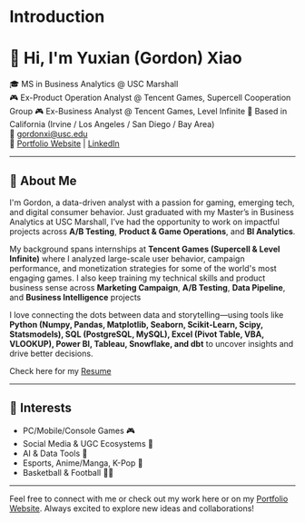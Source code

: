 # Introduction
# 👋 Hi, I'm Yuxian (Gordon) Xiao

🎓 MS in Business Analytics @ USC Marshall  
🎮 Ex-Product Operation Analyst @ Tencent Games, Supercell Cooperation Group
🎮 Ex-Business Analyst @ Tencent Games, Level Infinite 
📍 Based in California (Irvine / Los Angeles / San Diego / Bay Area)  
📧 gordonxi@usc.edu  
🔗 [Portfolio Website](https://gordonportfolio.squarespace.com/) | [LinkedIn](https://www.linkedin.com/in/yuxian-xiao-pmbada-game-entertainment/)

---

## 🚀 About Me

I'm Gordon, a data-driven analyst with a passion for gaming, emerging tech, and digital consumer behavior. Just graduated with my Master’s in Business Analytics at USC Marshall, I’ve had the opportunity to work on impactful projects across **A/B Testing**, **Product & Game Operations**, and **BI Analytics**.

My background spans internships at **Tencent Games (Supercell & Level Infinite)** where I analyzed large-scale user behavior, campaign performance, and monetization strategies for some of the world's most engaging games. I also keep training my technical skills and product business sense across **Marketing Campaign**, **A/B Testing**, **Data Pipeline**, and **Business Intelligence** projects

I love connecting the dots between data and storytelling—using tools like **Python (Numpy, Pandas, Matplotlib, Seaborn, Scikit-Learn, Scipy, Statsmodels), SQL (PostgreSQL, MySQL), Excel (Pivot Table, VBA, VLOOKUP), Power BI, Tableau, Snowflake, and dbt** to uncover insights and drive better decisions.

Check here for my [Resume](https://gordonportfolio.squarespace.com/s/Gordon-Xiao)

---

## 🧠 Interests

- PC/Mobile/Console Games 🎮
- Social Media & UGC Ecosystems 📱
- AI & Data Tools 🤖
- Esports, Anime/Manga, K-Pop 🎤
- Basketball & Football 🏀🏈

---

Feel free to connect with me or check out my work here or on my [Portfolio Website](https://gordonportfolio.squarespace.com/). Always excited to explore new ideas and collaborations!

